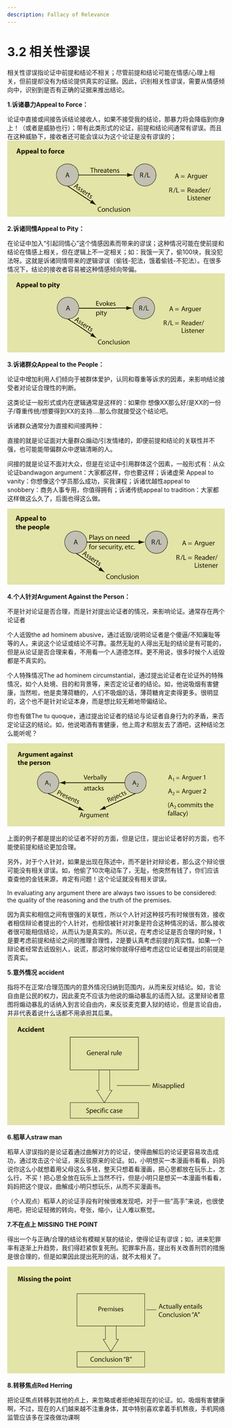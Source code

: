 ```yaml
---
description: Fallacy of Relevance
---
```


# 3.2 相关性谬误

相关性谬误指论证中前提和结论不相关；尽管前提和结论可能在情感/心理上相关，但前提却没有为结论提供真实的证据。因此，识别相关性谬误，需要从情感倾向中，识别到是否有正确的证据来推出结论。

**1.诉诸暴力Appeal to Force：**

论证中直接或间接告诉结论接收人，如果不接受我的结论，那暴力将会降临到你身上！（或者是威胁也行）；带有此类形式的论证，前提和结论间通常有谬误。而且在这种威胁下，接收者还可能会误以为这个论证是没有谬误的；![](<../.gitbook/assets/image (9).png>)

**2.诉诸同情Appeal to Pity：**

在论证中加入“引起同情心”这个情感因素而带来的谬误；这种情况可能在使前提和结论在情感上相关，但在逻辑上不一定相关；如：我饿一天了，偷100块，我没犯法呀。这就是诉诸同情带来的逻辑谬误（偷钱-犯法，饿着偷钱-不犯法）。在很多情况下，结论的接收者容易被这种情感倾向带偏。![](<../.gitbook/assets/image (1).png>)

**3.诉诸群众Appeal to the People：**

论证中增加利用人们倾向于被群体爱护，认同和尊重等诉求的因素，来影响结论接受者对论证合理性的判断。

这类论证一般形式或内在逻辑通常是这样的：如果你  想像XX那么好/是XX的一份子/尊重传统/想要得到XX的支持....那么你就接受这个结论吧。

诉诸群众通常分为直接和间接两种：

直接的就是论证面对大量群众煽动/引发情绪的，即便前提和结论的关联性并不强，也可能能带偏群众中逻辑清晰的人。

间接的就是论证不面对大众，但是在论证中引用群体这个因素，一般形式有：从众论证bandwagon argument：大家都这样，你也要这样；诉诸虚荣 Appeal to vanity：你想像这个学员那么成功，买我课程；诉诸优越性appeal to snobbery：商务人事专用，你值得拥有；诉诸传统appeal to tradition：大家都这样做这么久了，后面也得这么做。

![](<../.gitbook/assets/image (3).png>)

**4.个人针对Argument Against the Person：**

不是针对论证是否合理，而是针对提出论证者的情况，来影响论证。通常存在两个论证者

个人诋毁the ad hominem abusive，通过诋毁/说明论证者是个傻逼/不知廉耻等等的人，来说这个论证或结论不可靠。虽然无耻的人得出无耻的结论是有可能的，但是从论证是否合理来看，不用看一个人道德怎样。更不用说，很多时候个人诋毁都是不真实的。

个人特殊情况The ad hominem circumstantial，通过提出论证者在论证外的特殊情况，如个人处境、目的和背景等，来否定论证者的结论。如，他说吸烟有害健康，当然啦，他是卖薄荷糖的，人们不吸烟的话，薄荷糖肯定卖得更多。很明显的，这个也不是针对论证本身，而是想比较无赖地带偏结论。

你也有做The tu quoque，通过提出论证者的结论与论证者自身行为的矛盾，来否定论证这的结论。如，他说喝酒有害健康，他上周才和朋友去了酒吧，这种结论怎么能听呢？

![](<../.gitbook/assets/image (7) (1).png>)

上面的例子都是提出的论证者不好的方面，但是记住，提出论证者好的方面，也不能使前提和结论更加合理。

另外，对于个人针对，如果是出现在陈述中，而不是针对辩论者，那么这个辩论很可能没有相关谬误。如，他偷了10次电动车了，无耻，他突然有钱了，你们应该查查他的金钱来源，肯定有问题！这个论证就没有相关谬误。

In evaluating any argument there are always two issues to be considered: the quality of the reasoning and the truth of the premises.

因为真实和相信之间有很强的关联性，所以个人针对这种技巧有时候很有效，接收者相信辩论者提出的个人针对，也相信被针对对象是符合这种情况的话，那么接收者很可能相信结论，从而认为是真实的。所以说，在考虑论证是否合理的时候，1是要考虑前提和结论之间的推理合理性，2是要认真考虑前提的真实性。如果一个辩论者经常去诋毁别人，说谎，那这时候你就得仔细考虑这位论证者提出的前提是否真实。

**5.意外情况 accident**

指将不在正常/合理范围内的意外情况归纳到范围内，从而来反对结论。如，言论自由是公民的权力，因此麦克不应该为他说的煽动暴乱的话而入狱。这里辩论者意图将煽动暴乱的话纳入到言论自由内，来反驳麦克要入狱的结论，但是言论自由，并非代表着说什么话都不用承担其后果。![](<../.gitbook/assets/image (4).png>)

**6.稻草人straw man**

稻草人谬误指的是论证着通过曲解对方的论证，使得曲解后的论证更容易攻击成功，通过攻击这个论证，来反驳原来的论证。如，小明想买一本漫画书看看，妈妈说你这么小就想着用父母这么多钱，整天只想着看漫画，把心思都放在玩乐上，怎么行，不买！把心思全放在玩乐上当然不行，但是小明只是想买一本漫画书看看，妈妈把这个提议，曲解成小明只想玩乐，从而不买漫画书。

（个人观点）稻草人的论证手段有时候很难发现吧，对于一些“高手”来说，也很使用吧，把论证轻微的转向，夸张，缩小，让人难以察觉。

**7.不在点上 MISSING THE POINT**

得出一个与正确/合理的结论有模糊关联的结论，使得论证有谬误；如，进来犯罪率有逐渐上升趋势，我们得赶紧恢复死刑。犯罪率升高，提出有关改善刑罚的措施是很合理的，但是如果因此提出死刑的话，就不太相关了。

![](<../.gitbook/assets/image (6) (1).png>)

**8.转移焦点Red Herring**

把论证焦点转移到其他的点上，来忽略或者拒绝掉现在的论证。如，吸烟有害健康啊，不过，现在的人们越来越不注重身体，其中特别喜欢拿着手机熬夜，手机网络监管应该多在深夜做功课啊











